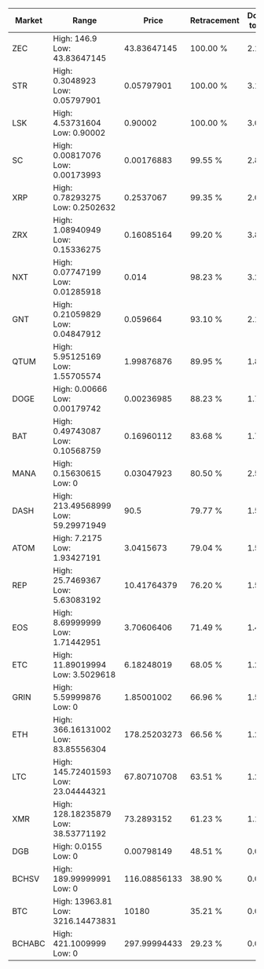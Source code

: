 | Market | Range | Price| Retracement | Doubles to 50% |
| --- | --- | --- | --- | --- |
| ZEC | High: 146.9<br />Low: 43.83647145 | 43.83647145 | 100.00 % | 2.18 |
| STR | High: 0.3048923<br />Low: 0.05797901 | 0.05797901 | 100.00 % | 3.13 |
| LSK | High: 4.53731604<br />Low: 0.90002 | 0.90002 | 100.00 % | 3.02 |
| SC | High: 0.00817076<br />Low: 0.00173993 | 0.00176883 | 99.55 % | 2.80 |
| XRP | High: 0.78293275<br />Low: 0.2502632 | 0.2537067 | 99.35 % | 2.04 |
| ZRX | High: 1.08940949<br />Low: 0.15336275 | 0.16085164 | 99.20 % | 3.86 |
| NXT | High: 0.07747199<br />Low: 0.01285918 | 0.014 | 98.23 % | 3.23 |
| GNT | High: 0.21059829<br />Low: 0.04847912 | 0.059664 | 93.10 % | 2.17 |
| QTUM | High: 5.95125169<br />Low: 1.55705574 | 1.99876876 | 89.95 % | 1.88 |
| DOGE | High: 0.00666<br />Low: 0.00179742 | 0.00236985 | 88.23 % | 1.78 |
| BAT | High: 0.49743087<br />Low: 0.10568759 | 0.16960112 | 83.68 % | 1.78 |
| MANA | High: 0.15630615<br />Low: 0 | 0.03047923 | 80.50 % | 2.56 |
| DASH | High: 213.49568999<br />Low: 59.29971949 | 90.5 | 79.77 % | 1.51 |
| ATOM | High: 7.2175<br />Low: 1.93427191 | 3.0415673 | 79.04 % | 1.50 |
| REP | High: 25.7469367<br />Low: 5.63083192 | 10.41764379 | 76.20 % | 1.51 |
| EOS | High: 8.69999999<br />Low: 1.71442951 | 3.70606406 | 71.49 % | 1.41 |
| ETC | High: 11.89019994<br />Low: 3.5029618 | 6.18248019 | 68.05 % | 1.24 |
| GRIN | High: 5.59999876<br />Low: 0 | 1.85001002 | 66.96 % | 1.51 |
| ETH | High: 366.16131002<br />Low: 83.85556304 | 178.25203273 | 66.56 % | 1.26 |
| LTC | High: 145.72401593<br />Low: 23.04444321 | 67.80710708 | 63.51 % | 1.24 |
| XMR | High: 128.18235879<br />Low: 38.53771192 | 73.2893152 | 61.23 % | 1.14 |
| DGB | High: 0.0155<br />Low: 0 | 0.00798149 | 48.51 % | 0.00 |
| BCHSV | High: 189.99999991<br />Low: 0 | 116.08856133 | 38.90 % | 0.00 |
| BTC | High: 13963.81<br />Low: 3216.14473831 | 10180 | 35.21 % | 0.00 |
| BCHABC | High: 421.1009999<br />Low: 0 | 297.99994433 | 29.23 % | 0.00 |
